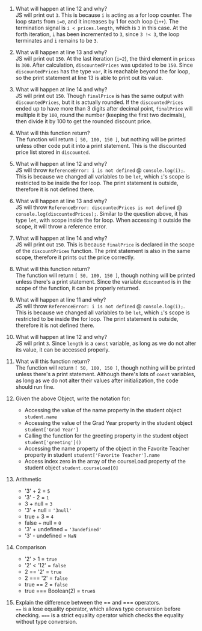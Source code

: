 1. What will happen at line 12 and why?\
    JS will print out `3`. This is because `i` is acting as a for loop counter. The loop starts from `i=0`, and it increases by 1 for each loop (`i++`). The termination signal is `i < prices.length`, which is `3` in this case. At the forth iteration, `i` has been incremented to `3`, since `3 !< 3`, the loop terminates and `i` remains to be `3`.

2. What will happen at line 13 and why?\
    JS will print out `150`. At the last iteration (`i=2`), the third element in `prices` is `300`. After calculation, `discountedPrices` was updated to be `150`. Since `discountedPrices` has the type `var`, it is reachable beyond the for loop, so the print statement at line 13 is able to print out its value.

3. What will happen at line 14 and why?\
    JS will print out `150`. Though `finalPrice` is has the same output with `discountedPrices`, but it is actually rounded. If the `discountedPrices` ended up to have more than 3 digits after decimal point, `finalPrice` will multiple it by `100`, round the number (keeping the first two decimals), then divide it by 100 to get the rounded discount price.

4. What will this function return?\
    The function will return `[ 50, 100, 150 ]`, but nothing will be printed unless other code put it into a print statement. This is the discounted price list stored in `discounted`.

5. What will happen at line 12 and why?\
    JS will throw `ReferenceError: i is not defined` @ `console.log(i);`. This is because we changed all variables to be `let`, which `i`'s scope is restricted to be inside the for loop. The print statement is outside, therefore it is not defined there.

6. What will happen at line 13 and why?\
    JS will throw `ReferenceError: discountedPrices is not defined` @ `console.log(discountedPrices);`. Similar to the question above, it has type `let`, with scope inside the for loop. When accessing it outside the scope, it will throw a reference error.

7. What will happen at line 14 and why?\
    JS will print out `150`. This is because `finalPrice` is declared in the scope of the `discountPrices` function. The print statement is also in the same scope, therefore it prints out the price correctly.

8. What will this function return?\
    The function will return `[ 50, 100, 150 ]`, though nothing will be printed unless there's a print statement. Since the variable `discounted` is in the scope of the function, it can be properly returned.

9. What will happen at line 11 and why?\
    JS will throw `ReferenceError: i is not defined` @ `console.log(i);`. This is because we changed all variables to be `let`, which `i`'s scope is restricted to be inside the for loop. The print statement is outside, therefore it is not defined there.

10. What will happen at line 12 and why?\
    JS will print `3`. Since `length` is a `const` variable, as long as we do not alter its value, it can be accessed properly.

11. What will this function return?\
    The function will return `[ 50, 100, 150 ]`, though nothing will be printed unless there's a print statement. Although there's lots of `const` variables, as long as we do not alter their values after initialization, the code should run fine.

12. Given the above Object, write the notation for:
    - Accessing the value of the name property in the student object\
        `student.name`
    - Accessing the value of the Grad Year property in the student object\
        `student['Grad Year']`
    - Calling the function for the greeting property in the student object
        `student['greeting']()`
    - Accessing the name property of the object in the Favorite Teacher property in student
        `student['Favorite Teacher'].name`
    - Access index zero in the array of the courseLoad property of the student object
        `student.courseLoad[0]`

13. Arithmetic
    -  '3' + 2  = `5`
    - '3' - 2 = `1`
    - 3 + null = `3`
    - '3' + null = `'3null'`
    - true + 3 = `4`
    - false + null = `0`
    - '3' + undefined = `'3undefined'`
    - '3' - undefined = `NaN`

14. Comparison
    - '2' > 1 = `true`
    - '2' < '12' = `false`
    - 2 == '2' = `true`
    - 2 === '2' = `false`
    - true == 2 = `false`
    - true === Boolean(2) = `true`s

15. Explain the difference between the == and === operators.\
    `==` is a lose equality operator, which allows type conversion before checking. `===` is a strict equality operator which checks the equality without type conversion.